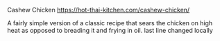 Cashew Chicken
https://hot-thai-kitchen.com/cashew-chicken/

A fairly simple version of a classic recipe that sears the chicken on high heat as opposed to breading it and frying in oil.
last line changed locally